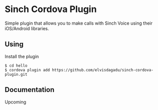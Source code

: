 # Sinch Cordova Plugin

Simple plugin that allows you to make calls with Sinch Voice using their iOS/Android libraries.


## Using
    
Install the plugin

    $ cd hello
    $ cordova plugin add https://github.com/elvisdagadu/sinch-cordova-plugin.git
    

## Documentation
Upcoming


